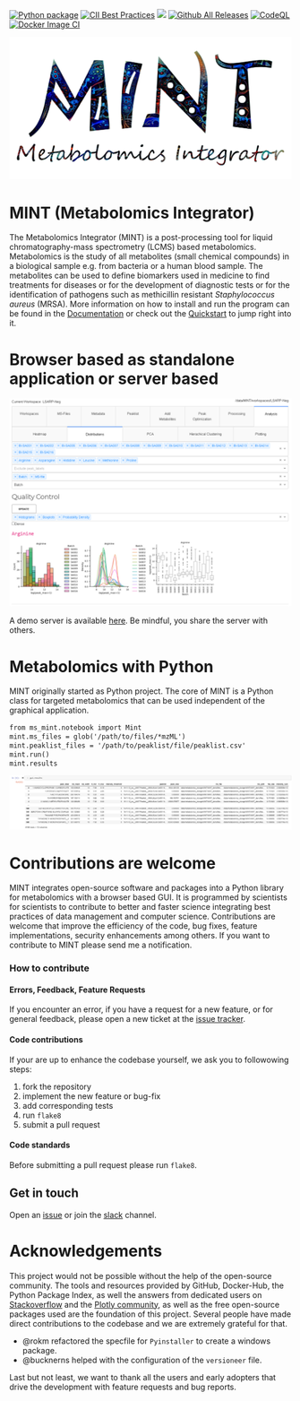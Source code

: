 [![Python package](https://github.com/sorenwacker/ms-mint/actions/workflows/pythonpackage.yml/badge.svg)](https://github.com/sorenwacker/ms-mint/actions/workflows/pythonpackage.yml)
[![CII Best Practices](https://bestpractices.coreinfrastructure.org/projects/5178/badge)](https://bestpractices.coreinfrastructure.org/projects/5178)
![](images/coverage.svg)
[![Github All Releases](https://img.shields.io/github/downloads/sorenwacker/ms-mint/total.svg)]()
[![CodeQL](https://github.com/sorenwacker/ms-mint/actions/workflows/codeql-analysis.yml/badge.svg)](https://github.com/sorenwacker/ms-mint/actions/workflows/codeql-analysis.yml)
[![Docker Image CI](https://github.com/sorenwacker/ms-mint/actions/workflows/docker-image.yml/badge.svg)](https://github.com/sorenwacker/ms-mint/actions/workflows/docker-image.yml)

![](docs/image/MINT-logo.jpg)

# MINT (Metabolomics Integrator)

The Metabolomics Integrator (MINT) is a post-processing tool for liquid chromatography-mass spectrometry (LCMS) based metabolomics. 
Metabolomics is the study of all metabolites (small chemical compounds) in a biological sample e.g. from bacteria or a human blood sample. 
The metabolites can be used to define biomarkers used in medicine to find treatments for diseases or for the development of diagnostic tests 
or for the identification of pathogens such as methicillin resistant _Staphylococcus aureus_ (MRSA). 
More information on how to install and run the program can be found in the [Documentation](https://sorenwacker.github.io/ms-mint/) or check out the 
[Quickstart](https:///sorenwacker.github.io/ms-mint/quickstart/) to jump right into it.

# Browser based as standalone application or server based

![](./docs/image/distributions.png)

A demo server is available [here](https://mint.resistancedb.org). Be mindful, you share the server with others.

# Metabolomics with Python

MINT originally started as Python project. The core of MINT is a Python class for targeted metabolomics that can be used independent of the graphical application.

    from ms_mint.notebook import Mint
    mint.ms_files = glob('/path/to/files/*mzML')
    mint.peaklist_files = '/path/to/peaklist/file/peaklist.csv'
    mint.run()
    mint.results

![Mint Jupyter Results](./docs/image/jupyter_results.png "Mint Jupyter Results")

# Contributions are welcome
MINT integrates open-source software and packages into a Python library for metabolomics with a browser based GUI. It is programmed by scientists for scientists to contribute to  better and faster science integrating best practices of data management and computer science. Contributions are welcome that improve the efficiency of the code, bug fixes, feature implementations, security enhancements among others. If you want to contribute to MINT please send me a notification.

### How to contribute

#### Errors, Feedback, Feature Requests
If you encounter an error, if you have a request for a new feature, or for general feedback, please open a new ticket at the [issue tracker](https://github.com/sorenwacker/ms-mint/issues).

#### Code contributions
If your are up to enhance the codebase yourself, we ask you to followowing steps:

1.   fork the repository
1.   implement the new feature or bug-fix
1.   add corresponding tests
2.   run `flake8`
3.   submit a pull request

#### Code standards
Before submitting a pull request please run `flake8`.

## Get in touch
Open an [issue](https://github.com/sorenwacker/ms-mint/issues) or join the [slack](https://ms-mint.slack.com/) channel.

# Acknowledgements
This project would not be possible without the help of the open-source community. 
The tools and resources provided by GitHub, Docker-Hub, the Python Package Index, as well the answers from dedicated users on [Stackoverflow](stackoverflow.com)
and the [Plotly community](https://community.plotly.com/), as well as the free open-source packages used are the foundation of this project.
Several people have made direct contributions to the codebase and we are extremely grateful for that. 

- @rokm refactored the specfile for `Pyinstaller` to create a windows package. 
- @bucknerns helped with the configuration of the `versioneer` file.

Last but not least, we want to thank all the users and early adopters that drive the development with feature requests and bug reports.

